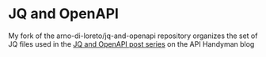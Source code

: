 # JQ and OpenAPI

My fork of the arno-di-loreto/jq-and-openapi repository organizes the set of JQ files used in the [JQ and OpenAPI post series](http://apihandyman.io/api-toolbox-jq-and-openapi-part-1-using-jq-to-extract-data-from-openapi-files/) on the API Handyman blog
